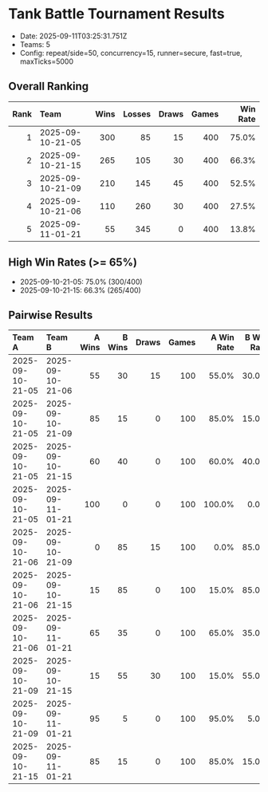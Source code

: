 # Tank Battle Tournament Results

- Date: 2025-09-11T03:25:31.751Z
- Teams: 5
- Config: repeat/side=50, concurrency=15, runner=secure, fast=true, maxTicks=5000

## Overall Ranking

| Rank | Team | Wins | Losses | Draws | Games | Win Rate |
|---:|:---|---:|---:|---:|---:|---:|
| 1 | 2025-09-10-21-05 | 300 | 85 | 15 | 400 | 75.0% |
| 2 | 2025-09-10-21-15 | 265 | 105 | 30 | 400 | 66.3% |
| 3 | 2025-09-10-21-09 | 210 | 145 | 45 | 400 | 52.5% |
| 4 | 2025-09-10-21-06 | 110 | 260 | 30 | 400 | 27.5% |
| 5 | 2025-09-11-01-21 | 55 | 345 | 0 | 400 | 13.8% |

## High Win Rates (>= 65%)

- 2025-09-10-21-05: 75.0% (300/400)
- 2025-09-10-21-15: 66.3% (265/400)

## Pairwise Results

| Team A | Team B | A Wins | B Wins | Draws | Games | A Win Rate | B Win Rate |
|:--|:--|--:|--:|--:|--:|--:|--:|
| 2025-09-10-21-05 | 2025-09-10-21-06 | 55 | 30 | 15 | 100 | 55.0% | 30.0% |
| 2025-09-10-21-05 | 2025-09-10-21-09 | 85 | 15 | 0 | 100 | 85.0% | 15.0% |
| 2025-09-10-21-05 | 2025-09-10-21-15 | 60 | 40 | 0 | 100 | 60.0% | 40.0% |
| 2025-09-10-21-05 | 2025-09-11-01-21 | 100 | 0 | 0 | 100 | 100.0% | 0.0% |
| 2025-09-10-21-06 | 2025-09-10-21-09 | 0 | 85 | 15 | 100 | 0.0% | 85.0% |
| 2025-09-10-21-06 | 2025-09-10-21-15 | 15 | 85 | 0 | 100 | 15.0% | 85.0% |
| 2025-09-10-21-06 | 2025-09-11-01-21 | 65 | 35 | 0 | 100 | 65.0% | 35.0% |
| 2025-09-10-21-09 | 2025-09-10-21-15 | 15 | 55 | 30 | 100 | 15.0% | 55.0% |
| 2025-09-10-21-09 | 2025-09-11-01-21 | 95 | 5 | 0 | 100 | 95.0% | 5.0% |
| 2025-09-10-21-15 | 2025-09-11-01-21 | 85 | 15 | 0 | 100 | 85.0% | 15.0% |
